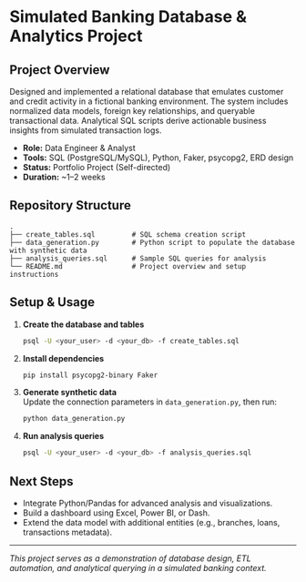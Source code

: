 # Simulated Banking Database & Analytics Project

## Project Overview
Designed and implemented a relational database that emulates customer and credit activity in a fictional banking environment. The system includes normalized data models, foreign key relationships, and queryable transactional data. Analytical SQL scripts derive actionable business insights from simulated transaction logs.

- **Role:** Data Engineer & Analyst  
- **Tools:** SQL (PostgreSQL/MySQL), Python, Faker, psycopg2, ERD design  
- **Status:** Portfolio Project (Self-directed)  
- **Duration:** ~1–2 weeks  

## Repository Structure
```
.
├── create_tables.sql         # SQL schema creation script
├── data_generation.py        # Python script to populate the database with synthetic data
├── analysis_queries.sql      # Sample SQL queries for analysis
└── README.md                 # Project overview and setup instructions
```

## Setup & Usage

1. **Create the database and tables**  
   ```bash
   psql -U <your_user> -d <your_db> -f create_tables.sql
   ```

2. **Install dependencies**  
   ```bash
   pip install psycopg2-binary Faker
   ```

3. **Generate synthetic data**  
   Update the connection parameters in `data_generation.py`, then run:  
   ```bash
   python data_generation.py
   ```

4. **Run analysis queries**  
   ```bash
   psql -U <your_user> -d <your_db> -f analysis_queries.sql
   ```

## Next Steps
- Integrate Python/Pandas for advanced analysis and visualizations.  
- Build a dashboard using Excel, Power BI, or Dash.  
- Extend the data model with additional entities (e.g., branches, loans, transactions metadata).  

---

*This project serves as a demonstration of database design, ETL automation, and analytical querying in a simulated banking context.*  

